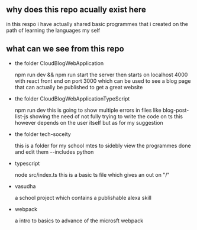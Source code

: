 ## why does this repo acually exist here

in this respo i have actually shared basic programmes that i created on the path of learning the languages my self

## what can we see from this repo

- the folder CloudBlogWebApplication

  npm run dev && npm run start
  the server then starts on localhost 4000 with react front end on port 3000 which can be used to see a blog page that can actually be published to get a great website

- the folder CloudBlogWebApplicationTypeScript

  npm run dev
  this is going to show multiple errors in files like blog-post-list-js showing the need of not fully trying to write the code on ts
  this however depends on the user itself
  but as for my suggestion

- the folder tech-soceity

  this is a folder for my school mtes to sidebly view the programmes done and edit them --includes python

- typescript

  node src/index.ts
  this is a basic ts file which gives an out on "/"

- vasudha

  a school project which contains a publishable alexa skill

- webpack

  a intro to basics to advance of the microsft webpack
